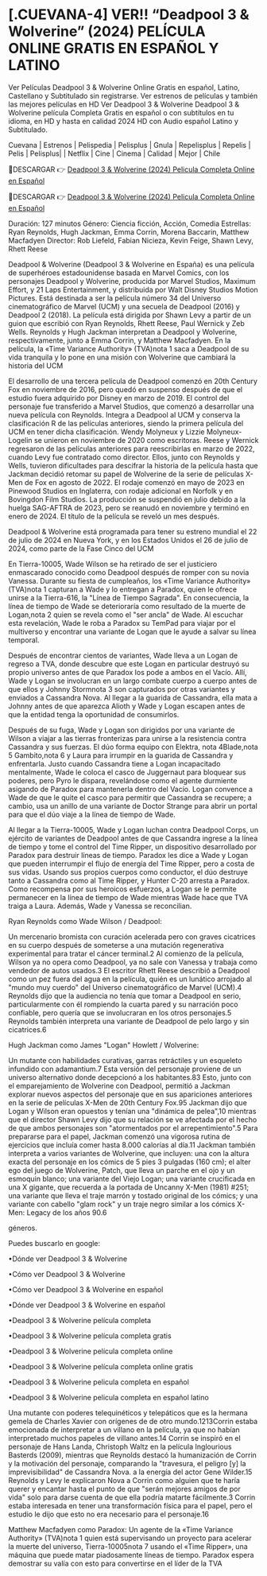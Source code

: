 # [.CUEVANA-4] VER!! “Deadpool 3 & Wolverine” (2024) PELÍCULA ONLINE GRATIS EN ESPAÑOL Y LATINO

Ver Películas Deadpool 3 & Wolverine Online Gratis en español, Latino, Castellano y Subtitulado sin registrarse. Ver estrenos de películas y también las mejores películas en HD Ver Deadpool 3 & Wolverine Deadpool 3 & Wolverine película Completa Gratis en español o con subtítulos en tu idioma, en HD y hasta en calidad 2024 HD con Audio español Latino y Subtitulado.

Cuevana | Estrenos | Pelispedia | Pelisplus | Gnula | Repelisplus | Repelis | Pelis | Pelisplus| | Netflix | Cine | Cinema | Calidad | Mejor | Chile

🔴DESCARGAR 👉 [Deadpool 3 & Wolverine (2024) Pelicula Completa Online en Español](https://clearmovie.org/es/movie/533535/deadpool-3?Github)

🔴DESCARGAR 👉 [Deadpool 3 & Wolverine (2024) Pelicula Completa Online en Español](https://clearmovie.org/es/movie/533535/deadpool-3?Github)

Duración: 127 minutos Género: Ciencia ficción, Acción, Comedia Estrellas: Ryan Reynolds, Hugh Jackman, Emma Corrin, Morena Baccarin, Matthew Macfadyen Director: Rob Liefeld, Fabian Nicieza, Kevin Feige, Shawn Levy, Rhett Reese

Deadpool & Wolverine (Deadpool 3 & Wolverine en España) es una película de superhéroes estadounidense basada en Marvel Comics, con los personajes Deadpool y Wolverine, producida por Marvel Studios, Maximum Effort, y 21 Laps Entertainment, y distribuida por Walt Disney Studios Motion Pictures. Está destinada a ser la película número 34 del Universo cinematográfico de Marvel (UCM) y una secuela de Deadpool (2016) y Deadpool 2 (2018). La película está dirigida por Shawn Levy a partir de un guion que escribió con Ryan Reynolds, Rhett Reese, Paul Wernick y Zeb Wells. Reynolds y Hugh Jackman interpretan a Deadpool y Wolverine, respectivamente, junto a Emma Corrin, y Matthew Macfadyen. En la película, la «Time Variance Authority» (TVA)nota 1​ saca a Deadpool de su vida tranquila y lo pone en una misión con Wolverine que cambiará la historia del UCM

El desarrollo de una tercera película de Deadpool comenzó en 20th Century Fox en noviembre de 2016, pero quedó en suspenso después de que el estudio fuera adquirido por Disney en marzo de 2019. El control del personaje fue transferido a Marvel Studios, que comenzó a desarrollar una nueva película con Reynolds. Integra a Deadpool al UCM y conserva la clasificación R de las películas anteriores, siendo la primera película del UCM en tener dicha clasificación. Wendy Molyneux y Lizzie Molyneux-Logelin se unieron en noviembre de 2020 como escritoras. Reese y Wernick regresaron de las películas anteriores para reescribirlas en marzo de 2022, cuando Levy fue contratado como director. Ellos, junto con Reynolds y Wells, tuvieron dificultades para descifrar la historia de la película hasta que Jackman decidió retomar su papel de Wolverine de la serie de películas X-Men de Fox en agosto de 2022. El rodaje comenzó en mayo de 2023 en Pinewood Studios en Inglaterra, con rodaje adicional en Norfolk y en Bovingdon Film Studios. La producción se suspendió en julio debido a la huelga SAG-AFTRA de 2023, pero se reanudó en noviembre y terminó en enero de 2024. El título de la película se reveló un mes después.

Deadpool & Wolverine está programada para tener su estreno mundial el 22 de julio de 2024 en Nueva York, y en los Estados Unidos el 26 de julio de 2024, como parte de la Fase Cinco del UCM

En Tierra-10005, Wade Wilson se ha retirado de ser el justiciero enmascarado conocido como Deadpool después de romper con su novia Vanessa. Durante su fiesta de cumpleaños, los «Time Variance Authority» (TVA)nota 1​ capturan a Wade y lo entregan a Paradox, quien le ofrece unirse a la Tierra-616, la "Línea de Tiempo Sagrada". En consecuencia, la línea de tiempo de Wade se deterioraría como resultado de la muerte de Logan,nota 2​ quien se revela como el "ser ancla" de Wade. Al escuchar esta revelación, Wade le roba a Paradox su TemPad para viajar por el multiverso y encontrar una variante de Logan que le ayude a salvar su línea temporal.

Después de encontrar cientos de variantes, Wade lleva a un Logan de regreso a TVA, donde descubre que este Logan en particular destruyó su propio universo antes de que Paradox los pode a ambos en el Vacío. Allí, Wade y Logan se involucran en un largo combate cuerpo a cuerpo antes de que ellos y Johnny Stormnota 3​ son capturados por otras variantes y enviados a Cassandra Nova. Al llegar a la guarida de Cassandra, ella mata a Johnny antes de que aparezca Alioth y Wade y Logan escapen antes de que la entidad tenga la oportunidad de consumirlos.

Después de su fuga, Wade y Logan son dirigidos por una variante de Wilson a viajar a las tierras fronterizas para unirse a la resistencia contra Cassandra y sus fuerzas. El dúo forma equipo con Elektra, nota 4​ Blade,nota 5​ Gambito,nota 6​ y Laura para irrumpir en la guarida de Cassandra y enfrentarla. Justo cuando Cassandra tiene a Logan incapacitado mentalmente, Wade le coloca el casco de Juggernaut para bloquear sus poderes, pero Pyro le dispara, revelándose como el agente durmiente asigando de Paradox para mantenerla dentro del Vacío. Logan convence a Wade de que le quite el casco para permitir que Cassandra se recupere; a cambio, usa un anillo de una variante de Doctor Strange para abrir un portal para que el dúo viaje a la línea de tiempo de Wade.

Al llegar a la Tierra-10005, Wade y Logan luchan contra Deadpool Corps, un ejército de variantes de Deadpool antes de que Cassandra ingrese a la línea de tiempo y tome el control del Time Ripper, un dispositivo desarrollado por Paradox para destruir líneas de tiempo. Paradox les dice a Wade y Logan que pueden interrumpir el flujo de energía del Time Ripper, pero a costa de sus vidas. Usando sus propios cuerpos como conductor, el dúo destruye tanto a Cassandra como al Time Ripper, y Hunter C-20 arresta a Paradox. Como recompensa por sus heroicos esfuerzos, a Logan se le permite permanecer en la línea de tiempo de Wade mientras Wade hace que TVA traiga a Laura. Además, Wade y Vanessa se reconcilian.

Ryan Reynolds como Wade Wilson / Deadpool:

Un mercenario bromista con curación acelerada pero con graves cicatrices en su cuerpo después de someterse a una mutación regenerativa experimental para tratar el cáncer terminal.2​ Al comienzo de la película, Wilson ya no opera como Deadpool, ya no sale con Vanessa y trabaja como vendedor de autos usados.3​ El escritor Rhett Reese describió a Deadpool como un pez fuera del agua en la película, quién es un lunático arrojado al "mundo muy cuerdo" del Universo cinematográfico de Marvel (UCM).4​ Reynolds dijo que la audiencia no tenía que tomar a Deadpool en serio, particularmente con él rompiendo la cuarta pared y su narración poco confiable, pero quería que se involucraran en los otros personajes.5​ Reynolds también interpreta una variante de Deadpool de pelo largo y sin cicatrices.6​

Hugh Jackman como James "Logan" Howlett / Wolverine:

Un mutante con habilidades curativas, garras retráctiles y un esqueleto infundido con adamantium.7​ Esta versión del personaje proviene de un universo alternativo donde decepcionó a los habitantes.8​3​ Esto, junto con el emparejamiento de Wolverine con Deadpool, permitió a Jackman explorar nuevos aspectos del personaje que en sus apariciones anteriores en la serie de películas X-Men de 20th Century Fox.9​5​ Jackman dijo que Logan y Wilson eran opuestos y tenían una "dinámica de pelea",10​ mientras que el director Shawn Levy dijo que su relación se ve afectada por el hecho de que ambos personajes son "atormentados por el arrepentimiento".5​ Para prepararse para el papel, Jackman comenzó una vigorosa rutina de ejercicios que incluía comer hasta 8.000 calorías al día.11​ Jackman también interpreta a varios variantes de Wolverine, que incluyen: una con la altura exacta del personaje en los cómics de 5 pies 3 pulgadas (160 cm); el alter ego del juego de Wolverine, Patch, que lleva un parche en el ojo y un esmoquin blanco; una variante del Viejo Logan; una variante crucificada en una X gigante, que recuerda a la portada de Uncanny X-Men (1981) #251; una variante que lleva el traje marrón y tostado original de los cómics; y una variante con cabello "glam rock" y un traje negro similar a los cómics X-Men: Legacy de los años 90.6​

géneros.

Puedes buscarlo en google:

•Dónde ver Deadpool 3 & Wolverine

•Cómo ver Deadpool 3 & Wolverine

•Cómo ver Deadpool 3 & Wolverine en español

•Dónde ver Deadpool 3 & Wolverine en español

•Deadpool 3 & Wolverine película completa

•Deadpool 3 & Wolverine película completa gratis

•Deadpool 3 & Wolverine película completa online

•Deadpool 3 & Wolverine película completa online gratis

•Deadpool 3 & Wolverine pelicula completa en español

•Deadpool 3 & Wolverine pelicula completa en español latino

Una mutante con poderes telequinéticos y telepáticos que es la hermana gemela de Charles Xavier con orígenes de de otro mundo.12​13​ Corrin estaba emocionada de interpretar a un villano en la película, ya que no habían interpretado muchos papeles de villano antes.14​ Corrin se inspiró en el personaje de Hans Landa, Christoph Waltz en la película Inglourious Basterds (2009), mientras que Reynolds destacó la humanización de Corrin y la motivación del personaje, comparando la "travesura, el peligro [y] la imprevisibilidad" de Cassandra Nova. a la energía del actor Gene Wilder.15​ Reynolds y Levy le explicaron Nova a Corrin como alguien que te haría querer y encantar hasta el punto de que "serán mejores amigos de por vida" solo para darse cuenta de que ella podría matarte fácilmente.3​ Corrin estaba interesada en tener una transformación física para el papel, pero el estudio le dijo que esto no era necesario para el personaje.16​

Matthew Macfadyen como Paradox: Un agente de la «Time Variance Authority» (TVA)nota 1​ quien está supervisando un proyecto para acelerar la muerte del universo, Tierra-10005nota 7​ usando el «Time Ripper», una máquina que puede matar piadosamente líneas de tiempo. Paradox espera demostrar su valía con esto para convertirse en el líder de la TVA
